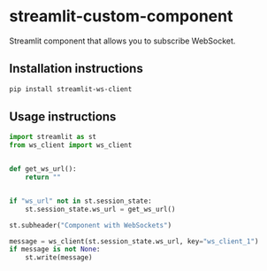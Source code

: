# streamlit-custom-component

Streamlit component that allows you to subscribe WebSocket.

## Installation instructions

```sh
pip install streamlit-ws-client
```

## Usage instructions

```python
import streamlit as st
from ws_client import ws_client


def get_ws_url():
    return ""


if "ws_url" not in st.session_state:
    st.session_state.ws_url = get_ws_url()

st.subheader("Component with WebSockets")

message = ws_client(st.session_state.ws_url, key="ws_client_1")
if message is not None:
    st.write(message)
```
